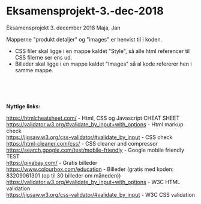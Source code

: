 # Eksamensprojekt-3.-dec-2018
Eksamensprojekt 3. december 2018 Maja, Jan


Mapperne "produkt detaljer" og "images" er henvist til i koden.



 - CSS filer skal ligge i en mappe kaldet "Style", så alle html referencer til CSS filerne ser ens ud.
 - Billeder skal ligge i en mappe kaldet "Images" så al kode refererer hen i samme mappe.



<br><br><br>


<strong>Nyttige links:</strong>

https://htmlcheatsheet.com/ - Html, CSS og Javascript CHEAT SHEET<br>
https://validator.w3.org/#validate_by_input+with_options - Html markup check<br>
https://jigsaw.w3.org/css-validator/#validate_by_input - CSS check<br>
https://html-cleaner.com/css/ - CSS cleaner and compressor<br>
https://search.google.com/test/mobile-friendly - Google mobile friendly TEST<br>
https://pixabay.com/ - Gratis billeder<br>
https://www.colourbox.com/education - Billeder (gratis med koden: 83209061301 (op til 30 billeder om måneden))<br>
https://validator.w3.org/#validate_by_input+with_options - W3C HTML validation<br>
https://jigsaw.w3.org/css-validator/#validate_by_input - W3C CSS validation<br>

